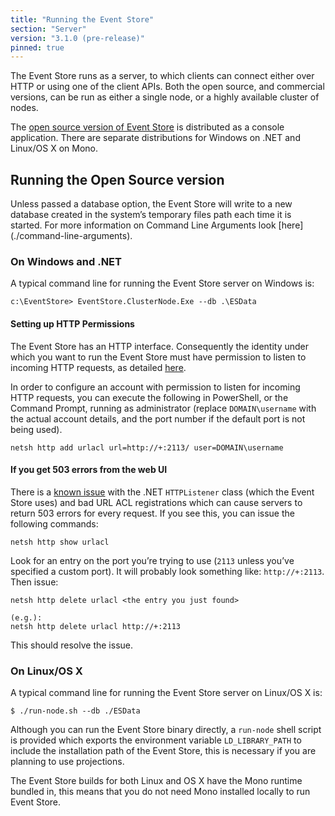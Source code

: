 ```yaml
---
title: "Running the Event Store"
section: "Server"
version: "3.1.0 (pre-release)"
pinned: true
---
```


The Event Store runs as a server, to which clients can connect either over HTTP or using one of the client APIs. Both the open source, and commercial versions, can be run as either a single node, or a highly available cluster of nodes.

The [open source version of Event Store](https://geteventstore.com/downloads) is distributed as a console application. There are separate distributions for Windows on .NET and Linux/OS X on Mono.

## Running the Open Source version

<span class="note--warning">
Unless passed a database option, the Event Store will write to a new database created in the system’s temporary files path each time it is started. For more information on Command Line Arguments look [here](./command-line-arguments).
</span>

### On Windows and .NET

A typical command line for running the Event Store server on Windows is:

```
c:\EventStore> EventStore.ClusterNode.Exe --db .\ESData
```

#### Setting up HTTP Permissions

The Event Store has an HTTP interface. Consequently the identity under which you want to run the Event Store must have permission to listen to incoming HTTP requests, as detailed [here](http://msdn.microsoft.com/en-us/library/ms733768.aspx).

In order to configure an account with permission to listen for incoming HTTP requests, you can execute the following in PowerShell, or the Command Prompt, running as administrator (replace `DOMAIN\username` with the actual account details, and the port number if the default port is not being used).

```
netsh http add urlacl url=http://+:2113/ user=DOMAIN\username
```

#### If you get 503 errors from the web UI

There is a [known issue](http://stackoverflow.com/questions/8142396/what-causes-a-httplistener-http-503-error) with the .NET `HTTPListener` class (which the Event Store uses) and bad URL ACL registrations which can cause servers to return 503 errors for every request. If you see this, you can issue the following commands:

```
netsh http show urlacl
```

Look for an entry on the port you’re trying to use (`2113` unless you’ve specified a custom port). It will probably look something like: `http://+:2113`. Then issue:

```
netsh http delete urlacl <the entry you just found>

(e.g.):
netsh http delete urlacl http://+:2113
```

This should resolve the issue.

### On Linux/OS X

A typical command line for running the Event Store server on Linux/OS X is:

```
$ ./run-node.sh --db ./ESData
```

Although you can run the Event Store binary directly, a `run-node` shell script is provided which exports the environment variable `LD_LIBRARY_PATH` to include the installation path of the Event Store, this is necessary if you are planning to use projections.

The Event Store builds for both Linux and OS X have the Mono runtime bundled in, this means that you do not need Mono installed locally to run Event Store.